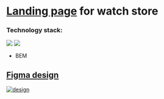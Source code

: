 # [Landing page](https://nastya1305.github.io/conquest/) for watch store

### Technology stack:
<img src="https://img.shields.io/badge/HTML-000000?style=for-the-badge&logo=HTML5&logoColor=E34F26"/> <img src="https://img.shields.io/badge/SCSS-000000?style=for-the-badge&logo=Sass&logoColor=CC6699"/> 
* BEM

## [Figma design](https://www.figma.com/file/22fczdbtZ13E40gD1BkxNR/%5BPublished%5D%5BRU%5D-%C2%ABConquest%C2%BB?node-id=0%3A1&t=GXPMmkCfA6miRIYz-0)
[![design](https://raw.githubusercontent.com/Nastya1305/conquest/master/img/figma-design.jpg)](https://nastya1305.github.io/conquest/)
